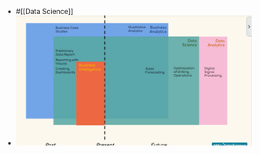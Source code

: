 - #[[Data Science]]
- ![Screenshot 2022-11-10 232258.png](../assets/Screenshot_2022-11-10_232258_1668290448890_0.png)
